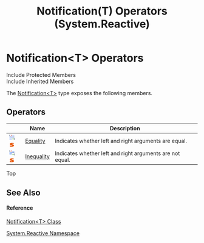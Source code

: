 ﻿---
title: Notification(T) Operators (System.Reactive)
TOCTitle: Notification(T) Operators
ms:assetid: 8d511da1-b876-9e54-de0a-daa42d4b646a
ms:mtpsurl: https://msdn.microsoft.com/en-us/library/Hh211768(v=VS.103)
ms:contentKeyID: 36069214
ms.date: 06/28/2011
mtps_version: v=VS.103
---

# Notification\<T\> Operators

Include Protected Members  
Include Inherited Members  

The [Notification\<T\>](hh229462\(v=vs.103\).md) type exposes the following members.

## Operators

<table>
<thead>
<tr class="header">
<th> </th>
<th>Name</th>
<th>Description</th>
</tr>
</thead>
<tbody>
<tr class="odd">
<td><img src="images\Hh229204.puboperator(en-us,VS.103).gif" title="Public operator" alt="Public operator" /><img src="images\Hh244319.static(en-us,VS.103).gif" title="Static member" alt="Static member" /></td>
<td><a href="https://msdn.microsoft.com/en-us/library/m:system.reactive.notification%601.op_equality(system.reactive.notification%7b%600%7d%2csystem.reactive.notification%7b%600%7d)(v=VS.103)">Equality</a></td>
<td>Indicates whether left and right arguments are equal.</td>
</tr>
<tr class="even">
<td><img src="images\Hh229204.puboperator(en-us,VS.103).gif" title="Public operator" alt="Public operator" /><img src="images\Hh244319.static(en-us,VS.103).gif" title="Static member" alt="Static member" /></td>
<td><a href="https://msdn.microsoft.com/en-us/library/m:system.reactive.notification%601.op_inequality(system.reactive.notification%7b%600%7d%2csystem.reactive.notification%7b%600%7d)(v=VS.103)">Inequality</a></td>
<td>Indicates whether left and right arguments are not equal.</td>
</tr>
</tbody>
</table>

Top

## See Also

#### Reference

[Notification\<T\> Class](hh229462\(v=vs.103\).md)

[System.Reactive Namespace](hh229356\(v=vs.103\).md)

